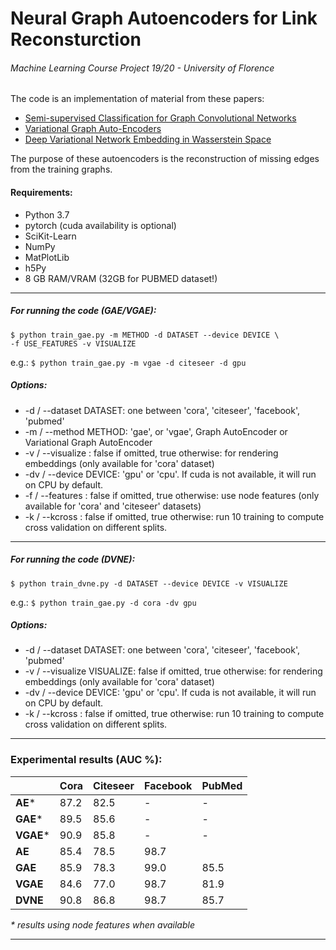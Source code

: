# Neural Graph Autoencoders for Link Reconsturction
###### Machine Learning Course Project 19/20 - University of Florence

The code is an implementation of material from these papers:

* [Semi-supervised Classification for Graph Convolutional Networks](https://arxiv.org/pdf/1609.02907.pdf)
* [Variational Graph Auto-Encoders](https://arxiv.org/pdf/1611.07308.pdf)
* [Deep Variational Network Embedding in Wasserstein Space](https://dl.acm.org/doi/pdf/10.1145/3219819.3220052)

The purpose of these autoencoders is the reconstruction of missing edges from the training graphs.

#### Requirements:
* Python 3.7
* pytorch (cuda availability is optional)
* SciKit-Learn
* NumPy
* MatPlotLib
* h5Py
* 8 GB RAM/VRAM (32GB for PUBMED dataset!)

---

##### For running the code (GAE/VGAE):
```
$ python train_gae.py -m METHOD -d DATASET --device DEVICE \
-f USE_FEATURES -v VISUALIZE
``` 
e.g.: `$ python train_gae.py -m vgae -d citeseer -d gpu`

##### Options: 
*   -d / --dataset DATASET: one between 'cora', 'citeseer', 'facebook', 'pubmed' 
*   -m / --method METHOD: 'gae', or 'vgae', Graph AutoEncoder or Variational Graph AutoEncoder 
*   -v / --visualize : false if omitted, true otherwise: for rendering embeddings (only available for 'cora' dataset)
*   -dv / --device DEVICE: 'gpu' or 'cpu'. If cuda is not available, it will run on CPU by default. 
*   -f / --features : false if omitted, true otherwise: use node features (only available for 'cora' and 'citeseer' datasets)
*   -k / --kcross : false if omitted, true otherwise: run 10 training to compute cross validation on different splits.
---
##### For running the code (DVNE):
```
$ python train_dvne.py -d DATASET --device DEVICE -v VISUALIZE
``` 
e.g.: `$ python train_gae.py -d cora -dv gpu`

##### Options: 
*   -d / --dataset DATASET: one between 'cora', 'citeseer', 'facebook', 'pubmed' 
*   -v / --visualize VISUALIZE: false if omitted, true otherwise: for rendering embeddings (only available for 'cora' dataset)
*   -dv / --device DEVICE: 'gpu' or 'cpu'. If cuda is not available, it will run on CPU by default. 
*   -k / --kcross : false if omitted, true otherwise: run 10 training to compute cross validation on different splits.
---
### Experimental results (AUC %):

|                  |   Cora    |   Citeseer    |   Facebook    |   PubMed  |
|------------------|-----------|---------------|---------------|-----------|
|     **AE***      |    87.2   |   82.5        |      -        |    -      |
|     **GAE***     |    89.5   |   85.6        |      -        |    -      |
|     **VGAE***    |    90.9   |   85.8        |      -        |    -      |
|     **AE**       |    85.4   |   78.5        |     98.7      |           |
|     **GAE**      |    85.9   |   78.3        |     99.0      |   85.5    |
|     **VGAE**     |    84.6   |   77.0        |     98.7      |   81.9    |
|     **DVNE**     |    90.8   |   86.8        |     98.7      |   85.7    |    

_* results using node features when available_

---